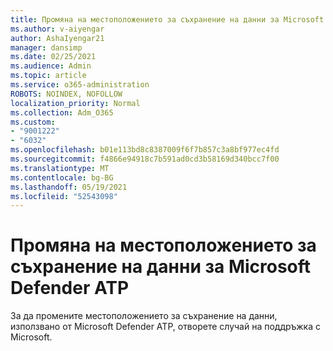 ```yaml
---
title: Промяна на местоположението за съхранение на данни за Microsoft Defender ATP
ms.author: v-aiyengar
author: AshaIyengar21
manager: dansimp
ms.date: 02/25/2021
ms.audience: Admin
ms.topic: article
ms.service: o365-administration
ROBOTS: NOINDEX, NOFOLLOW
localization_priority: Normal
ms.collection: Adm_O365
ms.custom:
- "9001222"
- "6032"
ms.openlocfilehash: b01e113bd8c8387009f6f7b857c3a8bf977ec4fd
ms.sourcegitcommit: f4866e94918c7b591ad0cd3b58169d340bcc7f00
ms.translationtype: MT
ms.contentlocale: bg-BG
ms.lasthandoff: 05/19/2021
ms.locfileid: "52543098"
---
```

# <a name="change-data-storage-location-for-microsoft-defender-atp"></a>Промяна на местоположението за съхранение на данни за Microsoft Defender ATP

За да промените местоположението за съхранение на данни, използвано от Microsoft Defender ATP, отворете случай на поддръжка с Microsoft.
